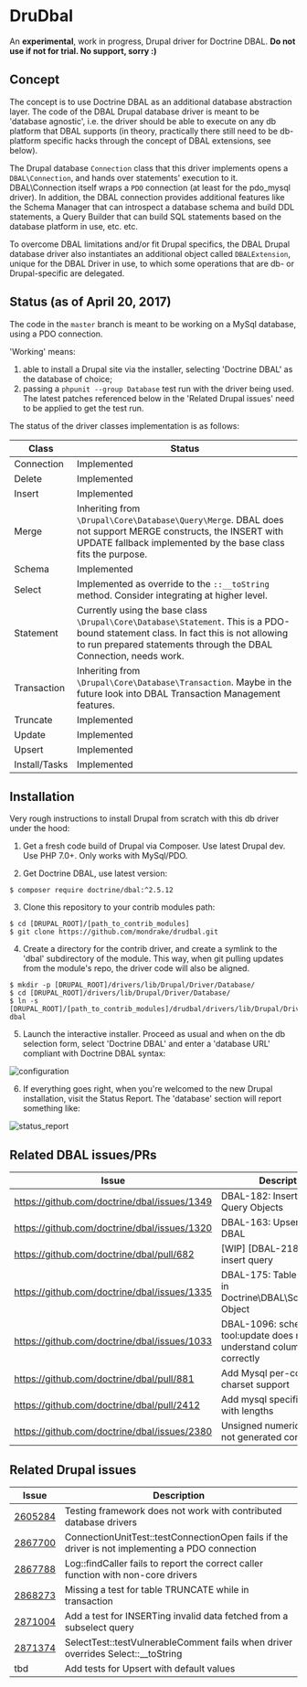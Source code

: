 # DruDbal
An __experimental__, work in progress, Drupal driver for Doctrine DBAL. __Do not use if not for trial. No support, sorry :)__

## Concept
The concept is to use Doctrine DBAL as an additional database abstraction layer. The code of the DBAL Drupal database driver is meant
to be 'database agnostic', i.e. the driver should be able to execute on any db platform that DBAL supports (in theory, practically
there still need to be db-platform specific hacks through the concept of DBAL extensions, see below).

The Drupal database ```Connection``` class that this driver implements opens a ```DBAL\Connection```, and hands over
statements' execution to it. DBAL\Connection itself wraps a ```PDO``` connection (at least for the pdo_mysql driver). In addition,
the DBAL connection provides additional features like the Schema Manager that can introspect a database schema and build
DDL statements, a Query Builder that can build SQL statements based on the database platform in use, etc. etc.

To overcome DBAL limitations and/or fit Drupal specifics, the DBAL Drupal database driver also instantiates an additional object
called ```DBALExtension```, unique for the DBAL Driver in use, to which some operations that are db- or Drupal-specific are
delegated.

## Status (as of April 20, 2017)
The code in the ```master``` branch is meant to be working on a MySql database, using a PDO connection. 

'Working' means:
1. able to install a Drupal site via the installer, selecting 'Doctrine DBAL' as the database of choice;
2. passing a ```phpunit --group Database``` test run with the driver being used. The latest patches referenced below in the 'Related Drupal issues' need to be applied to get the test run.

The status of the driver classes implementation is as follows:

Class | Status   |
------|---------------|
Connection  | Implemented |
Delete      | Implemented |
Insert      | Implemented |
Merge       | Inheriting from ```\Drupal\Core\Database\Query\Merge```. DBAL does not support MERGE constructs, the INSERT with UPDATE fallback implemented by the base class fits the purpose. |
Schema      | Implemented |
Select      | Implemented as override to the ```::__toString``` method. Consider integrating at higher level. |
Statement   | Currently using the base class ```\Drupal\Core\Database\Statement```. This is a PDO-bound statement class. In fact this is not allowing to run prepared statements through the DBAL Connection, needs work. |
Transaction | Inheriting from ```\Drupal\Core\Database\Transaction```. Maybe in the future look into DBAL Transaction Management features. |
Truncate    | Implemented |
Update      | Implemented |
Upsert      | Implemented |
Install/Tasks	| Implemented |

## Installation

Very rough instructions to install Drupal from scratch with this db driver under the hood:

1. Get a fresh code build of Drupal via Composer. Use latest Drupal dev. Use PHP 7.0+. Only works with MySql/PDO.

2. Get Doctrine DBAL, use latest version:
```
$ composer require doctrine/dbal:^2.5.12
```

3. Clone this repository to your contrib modules path:
```
$ cd [DRUPAL_ROOT]/[path_to_contrib_modules]
$ git clone https://github.com/mondrake/drudbal.git
```

4. Create a directory for the contrib driver, and create a symlink to the 'dbal' subdirectory of the module. This way, when git pulling updates from the module's repo, the driver code will also be aligned.
```
$ mkdir -p [DRUPAL_ROOT]/drivers/lib/Drupal/Driver/Database/
$ cd [DRUPAL_ROOT]/drivers/lib/Drupal/Driver/Database/
$ ln -s [DRUPAL_ROOT]/[path_to_contrib_modules]/drudbal/drivers/lib/Drupal/Driver/Database/dbal dbal
```

5. Launch the interactive installer. Proceed as usual and when on the db selection form, select 'Doctrine DBAL'
and enter a 'database URL' compliant with Doctrine DBAL syntax:

![configuration](https://cloud.githubusercontent.com/assets/1174864/24586418/7f86feb4-17a0-11e7-820f-eb1483dad07f.png)

6. If everything goes right, when you're welcomed to the new Drupal installation, visit the Status Report. The 'database'
section will report something like:

![status_report](https://cloud.githubusercontent.com/assets/1174864/24586319/d294c5f8-179d-11e7-8cb7-884522124e8c.png)

## Related DBAL issues/PRs
Issue | Description   |
------|---------------|
https://github.com/doctrine/dbal/issues/1349 | DBAL-182: Insert and Merge Query Objects |
https://github.com/doctrine/dbal/issues/1320 | DBAL-163: Upsert support in DBAL |
https://github.com/doctrine/dbal/pull/682    | [WIP] [DBAL-218] Add bulk insert query |
https://github.com/doctrine/dbal/issues/1335 | DBAL-175: Table comments in Doctrine\DBAL\Schema\Table Object |
https://github.com/doctrine/dbal/issues/1033 | DBAL-1096: schema-tool:update does not understand columnDefinition correctly |
https://github.com/doctrine/dbal/pull/881    | Add Mysql per-column charset support |
https://github.com/doctrine/dbal/pull/2412   | Add mysql specific indexes with lengths |
https://github.com/doctrine/dbal/issues/2380 | Unsigned numeric columns not generated correctly |

## Related Drupal issues
Issue | Description   |
------|---------------|
[2605284](https://www.drupal.org/node/2605284) | Testing framework does not work with contributed database drivers |
[2867700](https://www.drupal.org/node/2867700) | ConnectionUnitTest::testConnectionOpen fails if the driver is not implementing a PDO connection |
[2867788](https://www.drupal.org/node/2867788) | Log::findCaller fails to report the correct caller function with non-core drivers |
[2868273](https://www.drupal.org/node/2868273) | Missing a test for table TRUNCATE while in transaction |
[2871004](https://www.drupal.org/node/2871004) | Add a test for INSERTing invalid data fetched from a subselect query |
[2871374](https://www.drupal.org/node/2871374) | SelectTest::testVulnerableComment fails when driver overrides Select::\_\_toString |
tbd | Add tests for Upsert with default values |
